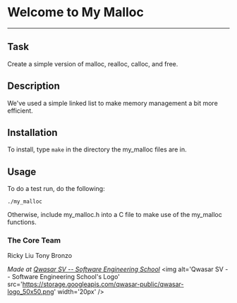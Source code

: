 # Welcome to My Malloc
***

## Task
Create a simple version of malloc, realloc, calloc, and free.

## Description
We've used a simple linked list to make memory management a bit more efficient.

## Installation
To install, type `make` in the directory the my_malloc files are in.

## Usage
To do a test run, do the following:
```
./my_malloc
```
Otherwise, include my_malloc.h into a C file to make use of the my_malloc functions.

### The Core Team
Ricky Liu
Tony Bronzo

<span><i>Made at <a href='https://qwasar.io'>Qwasar SV -- Software Engineering School</a></i></span>
<span><img alt='Qwasar SV -- Software Engineering School's Logo' src='https://storage.googleapis.com/qwasar-public/qwasar-logo_50x50.png' width='20px' /></span>
